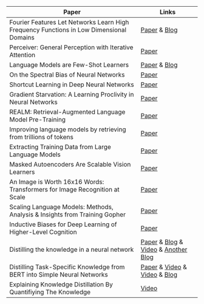 Paper | Links | 
------------  |------
Fourier Features Let Networks Learn High Frequency Functions in Low Dimensional Domains |[Paper](https://arxiv.org/abs/2006.10739) & [Blog](https://bmild.github.io/fourfeat/index.html)
Perceiver: General Perception with Iterative Attention | [Paper](https://arxiv.org/abs/2103.03206)
Language Models are Few-Shot Learners | [Paper](https://arxiv.org/pdf/2005.14165.pdf) & [Blog](https://docs.cohere.ai/)
On the Spectral Bias of Neural Networks | [Paper](https://arxiv.org/pdf/1806.08734.pdf)
Shortcut Learning in Deep Neural Networks | [Paper](https://arxiv.org/pdf/2004.07780.pdf)
Gradient Starvation: A Learning Proclivity in Neural Networks | [Paper](https://arxiv.org/abs/2011.09468)
REALM: Retrieval-Augmented Language Model Pre-Training | [Paper](https://arxiv.org/abs/2002.08909)
Improving language models by retrieving from trillions of tokens | [Paper](https://arxiv.org/abs/2112.04426)
Extracting Training Data from Large Language Models | [Paper](https://arxiv.org/abs/2012.07805)
Masked Autoencoders Are Scalable Vision Learners |[Paper](https://arxiv.org/abs/2111.06377)
An Image is Worth 16x16 Words: Transformers for Image Recognition at Scale | [Paper](https://arxiv.org/abs/2010.11929)
Scaling Language Models: Methods, Analysis & Insights from Training Gopher | [Paper](https://storage.googleapis.com/deepmind-media/research/language-research/Training%20Gopher.pdf)
Inductive Biases for Deep Learning of Higher-Level Cognition | [Paper](https://arxiv.org/pdf/2011.15091.pdf)
Distilling the knowledge in a neural network | [Paper](https://arxiv.org/abs/1503.02531) & [Blog](https://wandb.ai/authors/knowledge-distillation/reports/Distilling-Knowledge-in-Neural-Networks--VmlldzoyMjkxODk) & [Video](https://www.youtube.com/watch?v=k63qGsH1jLo&t=986s) & [Another Blog](https://blog.floydhub.com/knowledge-distillation/)
Distilling Task-Specific Knowledge from BERT into Simple Neural Networks | [Paper](https://arxiv.org/pdf/1903.12136.pdf) & [Video](https://www.youtube.com/watch?v=Xji8NmL3FvQ&t=636s) & [Video](https://www.youtube.com/watch?v=AKCPPvaz8tU&t=1955s) & [Blog](https://blog.floydhub.com/knowledge-distillation/)
Explaining Knowledge Distillation By Quantifiying The Knowledge | [Video](https://www.youtube.com/watch?v=IBfQfuKA0Y8)
